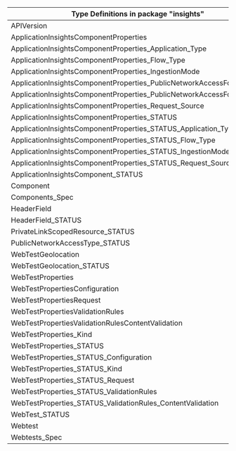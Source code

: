 | Type Definitions in package "insights"                                 | v1alpha1api20180501preview | v1alpha1api20200202 | v1beta20180501preview | v1beta20200202 |
|------------------------------------------------------------------------|----------------------------|---------------------|-----------------------|----------------|
| APIVersion                                                             | v1alpha1api20180501preview | v1alpha1api20200202 | v1beta20180501preview | v1beta20200202 |
| ApplicationInsightsComponentProperties                                 |                            | v1alpha1api20200202 |                       | v1beta20200202 |
| ApplicationInsightsComponentProperties_Application_Type                |                            | v1alpha1api20200202 |                       | v1beta20200202 |
| ApplicationInsightsComponentProperties_Flow_Type                       |                            | v1alpha1api20200202 |                       | v1beta20200202 |
| ApplicationInsightsComponentProperties_IngestionMode                   |                            | v1alpha1api20200202 |                       | v1beta20200202 |
| ApplicationInsightsComponentProperties_PublicNetworkAccessForIngestion |                            | v1alpha1api20200202 |                       | v1beta20200202 |
| ApplicationInsightsComponentProperties_PublicNetworkAccessForQuery     |                            | v1alpha1api20200202 |                       | v1beta20200202 |
| ApplicationInsightsComponentProperties_Request_Source                  |                            | v1alpha1api20200202 |                       | v1beta20200202 |
| ApplicationInsightsComponentProperties_STATUS                          |                            | v1alpha1api20200202 |                       | v1beta20200202 |
| ApplicationInsightsComponentProperties_STATUS_Application_Type         |                            | v1alpha1api20200202 |                       | v1beta20200202 |
| ApplicationInsightsComponentProperties_STATUS_Flow_Type                |                            | v1alpha1api20200202 |                       | v1beta20200202 |
| ApplicationInsightsComponentProperties_STATUS_IngestionMode            |                            | v1alpha1api20200202 |                       | v1beta20200202 |
| ApplicationInsightsComponentProperties_STATUS_Request_Source           |                            | v1alpha1api20200202 |                       | v1beta20200202 |
| ApplicationInsightsComponent_STATUS                                    |                            | v1alpha1api20200202 |                       | v1beta20200202 |
| Component                                                              |                            | v1alpha1api20200202 |                       | v1beta20200202 |
| Components_Spec                                                        |                            | v1alpha1api20200202 |                       | v1beta20200202 |
| HeaderField                                                            | v1alpha1api20180501preview |                     | v1beta20180501preview |                |
| HeaderField_STATUS                                                     | v1alpha1api20180501preview |                     | v1beta20180501preview |                |
| PrivateLinkScopedResource_STATUS                                       |                            | v1alpha1api20200202 |                       | v1beta20200202 |
| PublicNetworkAccessType_STATUS                                         |                            | v1alpha1api20200202 |                       | v1beta20200202 |
| WebTestGeolocation                                                     | v1alpha1api20180501preview |                     | v1beta20180501preview |                |
| WebTestGeolocation_STATUS                                              | v1alpha1api20180501preview |                     | v1beta20180501preview |                |
| WebTestProperties                                                      | v1alpha1api20180501preview |                     | v1beta20180501preview |                |
| WebTestPropertiesConfiguration                                         | v1alpha1api20180501preview |                     | v1beta20180501preview |                |
| WebTestPropertiesRequest                                               | v1alpha1api20180501preview |                     | v1beta20180501preview |                |
| WebTestPropertiesValidationRules                                       | v1alpha1api20180501preview |                     | v1beta20180501preview |                |
| WebTestPropertiesValidationRulesContentValidation                      | v1alpha1api20180501preview |                     | v1beta20180501preview |                |
| WebTestProperties_Kind                                                 | v1alpha1api20180501preview |                     | v1beta20180501preview |                |
| WebTestProperties_STATUS                                               | v1alpha1api20180501preview |                     | v1beta20180501preview |                |
| WebTestProperties_STATUS_Configuration                                 | v1alpha1api20180501preview |                     | v1beta20180501preview |                |
| WebTestProperties_STATUS_Kind                                          | v1alpha1api20180501preview |                     | v1beta20180501preview |                |
| WebTestProperties_STATUS_Request                                       | v1alpha1api20180501preview |                     | v1beta20180501preview |                |
| WebTestProperties_STATUS_ValidationRules                               | v1alpha1api20180501preview |                     | v1beta20180501preview |                |
| WebTestProperties_STATUS_ValidationRules_ContentValidation             | v1alpha1api20180501preview |                     | v1beta20180501preview |                |
| WebTest_STATUS                                                         | v1alpha1api20180501preview |                     | v1beta20180501preview |                |
| Webtest                                                                | v1alpha1api20180501preview |                     | v1beta20180501preview |                |
| Webtests_Spec                                                          | v1alpha1api20180501preview |                     | v1beta20180501preview |                |
